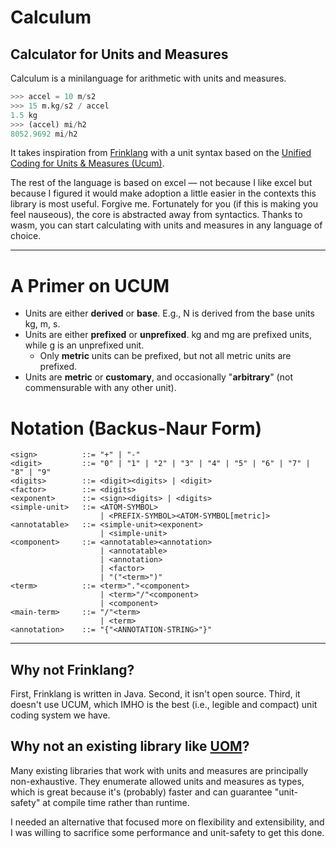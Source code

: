 # Calculum
## Calculator for Units and Measures 

Calculum is a minilanguage for arithmetic with units and measures.

```python
>>> accel = 10 m/s2
>>> 15 m.kg/s2 / accel
1.5 kg 
>>> (accel) mi/h2
8052.9692 mi/h2 
```

It takes inspiration from [Frinklang](https://frinklang.org/fspdocs.html) with a unit syntax based on the [Unified Coding for Units & Measures (Ucum)](). 

The rest of the language is based on excel — not because I like excel but because I figured it would make adoption a little easier in the contexts this library is most useful. Forgive me. Fortunately for you (if this is making you feel nauseous), the core is abstracted away from syntactics. Thanks to wasm, you can start calculating with units and measures in any language of choice.

---

# A Primer on UCUM

- Units are either **derived** or **base**. E.g., $\text{N}$ is derived from the base units $\text{kg}$, $\text{m}$, $\text{s}$.
- Units are either **prefixed** or **unprefixed**. $\text{kg}$ and $\text{mg}$ are prefixed units, while $\text{g}$ is an unprefixed unit.
  - Only **metric** units can be prefixed, but not all metric units are prefixed.
- Units are **metric** or **customary**, and occasionally "**arbitrary**" (not commensurable with any other unit).    


# Notation (Backus-Naur Form)

```
<sign>          ::= "+" | "-"
<digit>         ::= "0" | "1" | "2" | "3" | "4" | "5" | "6" | "7" | "8" | "9"
<digits>        ::= <digit><digits> | <digit>
<factor>        ::= <digits>
<exponent>      ::= <sign><digits> | <digits>
<simple-unit>   ::= <ATOM-SYMBOL>
                    | <PREFIX-SYMBOL><ATOM-SYMBOL[metric]>
<annotatable>   ::= <simple-unit><exponent>
                    | <simple-unit>
<component>     ::= <annotatable><annotation>
                    | <annotatable>
                    | <annotation>
                    | <factor>
                    | "("<term>")"
<term>          ::= <term>"."<component>
                    | <term>"/"<component>
                    | <component>
<main-term>     ::= "/"<term>
                    | <term>
<annotation>    ::= "{"<ANNOTATION-STRING>"}"
```


---

## Why not Frinklang?

First, Frinklang is written in Java. Second, it isn't open source. Third, it doesn't use UCUM, which IMHO is the best (i.e., legible and compact) unit coding system we have.  

## Why not an existing library like [UOM](https://github.com/iliekturtles/uom)?

Many existing libraries that work with units and measures are principally non-exhaustive. They enumerate allowed units and measures as types, which is great because it's (probably) faster and can guarantee "unit-safety" at compile time rather than runtime. 

I needed an alternative that focused more on flexibility and extensibility, and I was willing to sacrifice some performance and unit-safety to get this done.


